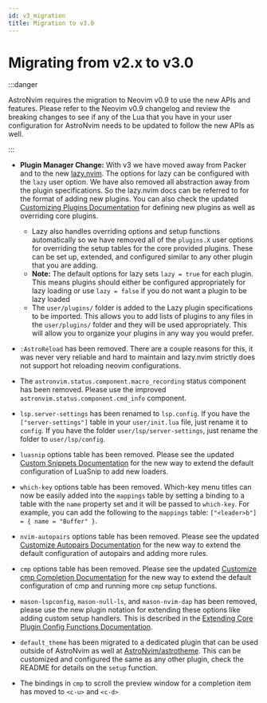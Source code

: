 ```yaml
---
id: v3_migration
title: Migration to v3.0
---
```


# Migrating from v2.x to v3.0

:::danger

AstroNvim requires the migration to Neovim v0.9 to use the new APIs and features. Please refer to the Neovim v0.9 changelog and review the breaking changes to see if any of the Lua that you have in your user configuration for AstroNvim needs to be updated to follow the new APIs as well.

:::

- **Plugin Manager Change:** With v3 we have moved away from Packer and to the new [lazy.nvim](https://github.com/folke/lazy.nvim). The options for lazy can be configured with the `lazy` user option. We have also removed all abstraction away from the plugin specifications. So the lazy.nvim docs can be referred to for the format of adding new plugins. You can also check the updated [Customizing Plugins Documentation](../Recipes/custom_plugins.md) for defining new plugins as well as overriding core plugins.

  - Lazy also handles overriding options and setup functions automatically so we have removed all of the `plugins.X` user options for overriding the setup tables for the core provided plugins. These can be set up, extended, and configured similar to any other plugin that you are adding.
  - **Note:** The default options for lazy sets `lazy = true` for each plugin. This means plugins should either be configured appropriately for lazy loading or use `lazy = false` if you do not want a plugin to be lazy loaded
  - The `user/plugins/` folder is added to the Lazy plugin specifications to be imported. This allows you to add lists of plugins to any files in the `user/plugins/` folder and they will be used appropriately. This will allow you to organize your plugins in any way you would prefer.

- `:AstroReload` has been removed. There are a couple reasons for this, it was never very reliable and hard to maintain and lazy.nvim strictly does not support hot reloading neovim configurations.

- The `astronvim.status.component.macro_recording` status component has been removed. Please use the improved `astronvim.status.component.cmd_info` component.

- `lsp.server-settings` has been renamed to `lsp.config`. If you have the `["server-settings"]` table in your `user/init.lua` file, just rename it to `config`. If you have the folder `user/lsp/server-settings`, just rename the folder to `user/lsp/config`.

- `luasnip` options table has been removed. Please see the updated [Custom Snippets Documentation](../Recipes/snippets.md) for the new way to extend the default configuration of LuaSnip to add new loaders.

- `which-key` options table has been removed. Which-key menu titles can now be easily added into the `mappings` table by setting a binding to a table with the `name` property set and it will be passed to `which-key`. For example, you can add the following to the `mappings` table: `["<leader>b"] = { name = "Buffer" }`.

- `nvim-autopairs` options table has been removed. Please see the updated [Customize Autopairs Documentation](../Recipes/autopairs.md) for the new way to extend the default configuration of autopairs and adding more rules.

- `cmp` options table has been removed. Please see the updated [Customize cmp Completion Documentation](../Recipes/cmp.md) for the new way to extend the default configuration of cmp and running more `cmp` setup functions.

- `mason-lspconfig`, `mason-null-ls`, and `mason-nvim-dap` has been removed, please use the new plugin notation for extending these options like adding custom setup handlers. This is described in the [Extending Core Plugin Config Functions Documentation](../Recipes/custom_plugins.md#extending-core-plugin-config-functions).

- `default_theme` has been migrated to a dedicated plugin that can be used outside of AstroNvim as well at [AstroNvim/astrotheme](https://github.com/AstroNvim/astrotheme). This can be customized and configured the same as any other plugin, check the README for details on the `setup` function.

- The bindings in `cmp` to scroll the preview window for a completion item has moved to `<c-u>` and `<c-d>`
